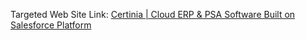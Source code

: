 Targeted Web Site Link: [Certinia | Cloud ERP & PSA Software Built on Salesforce Platform](https://certinia.com/apac/)
